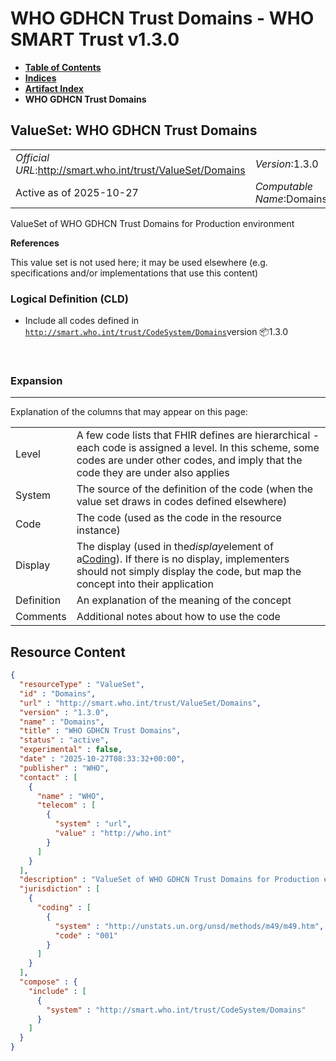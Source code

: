 # WHO GDHCN Trust Domains - WHO SMART Trust v1.3.0

* [**Table of Contents**](toc.md)
* [**Indices**](indices.md)
* [**Artifact Index**](artifacts.md)
* **WHO GDHCN Trust Domains**

## ValueSet: WHO GDHCN Trust Domains 

| | |
| :--- | :--- |
| *Official URL*:http://smart.who.int/trust/ValueSet/Domains | *Version*:1.3.0 |
| Active as of 2025-10-27 | *Computable Name*:Domains |

 
ValueSet of WHO GDHCN Trust Domains for Production environment 

 **References** 

This value set is not used here; it may be used elsewhere (e.g. specifications and/or implementations that use this content)

### Logical Definition (CLD)

* Include all codes defined in [`http://smart.who.int/trust/CodeSystem/Domains`](CodeSystem-Domains.md)version 📦1.3.0

 

### Expansion

-------

 Explanation of the columns that may appear on this page: 

| | |
| :--- | :--- |
| Level | A few code lists that FHIR defines are hierarchical - each code is assigned a level. In this scheme, some codes are under other codes, and imply that the code they are under also applies |
| System | The source of the definition of the code (when the value set draws in codes defined elsewhere) |
| Code | The code (used as the code in the resource instance) |
| Display | The display (used in the*display*element of a[Coding](http://hl7.org/fhir/R4/datatypes.html#Coding)). If there is no display, implementers should not simply display the code, but map the concept into their application |
| Definition | An explanation of the meaning of the concept |
| Comments | Additional notes about how to use the code |



## Resource Content

```json
{
  "resourceType" : "ValueSet",
  "id" : "Domains",
  "url" : "http://smart.who.int/trust/ValueSet/Domains",
  "version" : "1.3.0",
  "name" : "Domains",
  "title" : "WHO GDHCN Trust Domains",
  "status" : "active",
  "experimental" : false,
  "date" : "2025-10-27T08:33:32+00:00",
  "publisher" : "WHO",
  "contact" : [
    {
      "name" : "WHO",
      "telecom" : [
        {
          "system" : "url",
          "value" : "http://who.int"
        }
      ]
    }
  ],
  "description" : "ValueSet of WHO GDHCN Trust Domains for Production environment",
  "jurisdiction" : [
    {
      "coding" : [
        {
          "system" : "http://unstats.un.org/unsd/methods/m49/m49.htm",
          "code" : "001"
        }
      ]
    }
  ],
  "compose" : {
    "include" : [
      {
        "system" : "http://smart.who.int/trust/CodeSystem/Domains"
      }
    ]
  }
}

```
